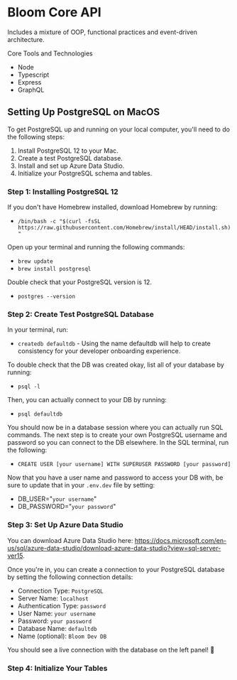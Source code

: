# Bloom Core API

Includes a mixture of OOP, functional practices and event-driven architecture.

Core Tools and Technologies

- Node
- Typescript
- Express
- GraphQL

## Setting Up PostgreSQL on MacOS

To get PostgreSQL up and running on your local computer, you'll need to do the following steps:

1. Install PostgreSQL 12 to your Mac.
2. Create a test PostgreSQL database.
3. Install and set up Azure Data Studio.
4. Initialize your PostgreSQL schema and tables.

### Step 1: Installing PostgreSQL 12

If you don't have Homebrew installed, download Homebrew by running:

- `/bin/bash -c "$(curl -fsSL https://raw.githubusercontent.com/Homebrew/install/HEAD/install.sh)"`

Open up your terminal and running the following commands:

- `brew update`
- `brew install postgresql`

Double check that your PostgreSQL version is 12.

- `postgres --version`

### Step 2: Create Test PostgreSQL Database

In your terminal, run:

- `createdb defaultdb` - Using the name defaultdb will help to create consistency for your developer onboarding experience.

To double check that the DB was created okay, list all of your database by running:

- `psql -l`

Then, you can actually connect to your DB by running:

- `psql defaultdb`

You should now be in a database session where you can actually run SQL commands. The next step is to create your own PostgreSQL username and password so you can connect to the DB elsewhere. In the SQL terminal, run the following:

- `CREATE USER [your username] WITH SUPERUSER PASSWORD [your password]`

Now that you have a user name and password to access your DB with, be sure to update that in your `.env.dev` file by setting:

- DB_USER="`your username`"
- DB_PASSWORD="`your password`"

### Step 3: Set Up Azure Data Studio

You can download Azure Data Studio here: https://docs.microsoft.com/en-us/sql/azure-data-studio/download-azure-data-studio?view=sql-server-ver15.

Once you're in, you can create a connection to your PostgreSQL database by setting the following connection details:

- Connection Type: `PostgreSQL`
- Server Name: `localhost`
- Authentication Type: `password`
- User Name: `your username`
- Password: `your password`
- Database Name: `defaultdb`
- Name (optional): `Bloom Dev DB`

You should see a live connection with the database on the left panel! 🤪

### Step 4: Initialize Your Tables
